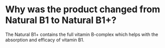 # Why was the product changed from Natural B1 to Natural B1+?

The Natural B1+ contains the full vitamin B-complex which helps with the absorption and efficacy of vitamin B1.